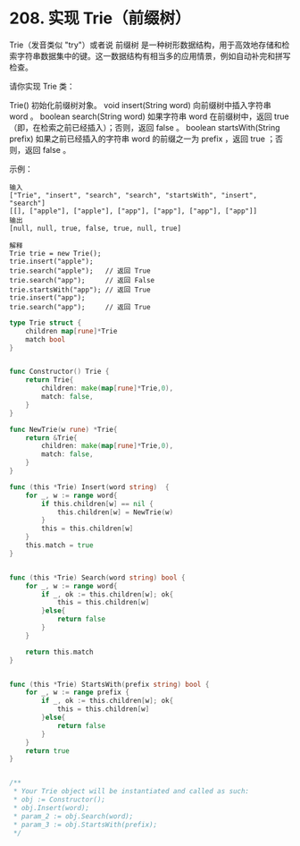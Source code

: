 # 208. 实现 Trie（前缀树）



Trie（发音类似 "try"）或者说 前缀树 是一种树形数据结构，用于高效地存储和检索字符串数据集中的键。这一数据结构有相当多的应用情景，例如自动补完和拼写检查。

请你实现 Trie 类：

Trie() 初始化前缀树对象。
void insert(String word) 向前缀树中插入字符串 word 。
boolean search(String word) 如果字符串 word 在前缀树中，返回 true（即，在检索之前已经插入）；否则，返回 false 。
boolean startsWith(String prefix) 如果之前已经插入的字符串 word 的前缀之一为 prefix ，返回 true ；否则，返回 false 。

示例：

```
输入
["Trie", "insert", "search", "search", "startsWith", "insert", "search"]
[[], ["apple"], ["apple"], ["app"], ["app"], ["app"], ["app"]]
输出
[null, null, true, false, true, null, true]

解释
Trie trie = new Trie();
trie.insert("apple");
trie.search("apple");   // 返回 True
trie.search("app");     // 返回 False
trie.startsWith("app"); // 返回 True
trie.insert("app");
trie.search("app");     // 返回 True
```









```go
type Trie struct {
    children map[rune]*Trie
    match bool
}


func Constructor() Trie {
    return Trie{
        children: make(map[rune]*Trie,0),
        match: false,
    }
}

func NewTrie(w rune) *Trie{
    return &Trie{
        children: make(map[rune]*Trie,0),
        match: false,
    }
}

func (this *Trie) Insert(word string)  {
    for _, w := range word{
        if this.children[w] == nil {
            this.children[w] = NewTrie(w)
        }
        this = this.children[w]
    }
    this.match = true
}


func (this *Trie) Search(word string) bool {
    for _, w := range word{
        if _, ok := this.children[w]; ok{
            this = this.children[w]
        }else{
            return false
        }
    }

    return this.match
}


func (this *Trie) StartsWith(prefix string) bool {
    for _, w := range prefix {
        if _, ok := this.children[w]; ok{
            this = this.children[w]
        }else{
            return false
        }
    }
    return true
}


/**
 * Your Trie object will be instantiated and called as such:
 * obj := Constructor();
 * obj.Insert(word);
 * param_2 := obj.Search(word);
 * param_3 := obj.StartsWith(prefix);
 */
```

